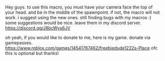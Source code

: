 Hey guys. to use this macro, you must have your camera face the top of your head. and be in the middle of the spawnpoint.
if not, the macro will not work. i suggest using the new ones.
still finding bugs with my macros :) some suggestions would be nice. leave them in my discord server.
https://discord.gg/J8bcWys6JV

oh yeah,
if you would like to donate to me,
here is my game. donate via gamepasses.
https://www.roblox.com/games/14541767462/freebiedude1222s-Place
ofc this is optional but thanks!
